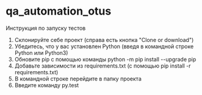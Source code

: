 # qa_automation_otus

Инструкция по запуску тестов

1. Склонируйте себе проект (справа есть кнопка "Clone or download")
2. Убедитесь, что у вас установлен Python (введя в командной строке Python или Python3)
3. Обновите pip с помощью команды python -m pip install --upgrade pip
4. Добавьте зависимости из requirements.txt (c помощью pip install -r requirements.txt)
5. В командной строке перейдите в папку проекта
6. Введите команду py.test